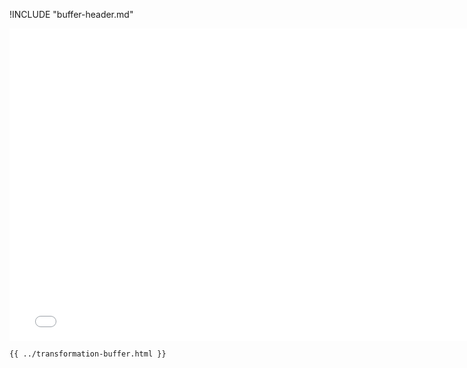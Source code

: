 !INCLUDE "buffer-header.md"

<iframe src="../../transformation-buffer.html" width="770" height="500" frameBorder="0" seamless="seamless">
</iframe>

```html
{{ ../transformation-buffer.html }}
```
